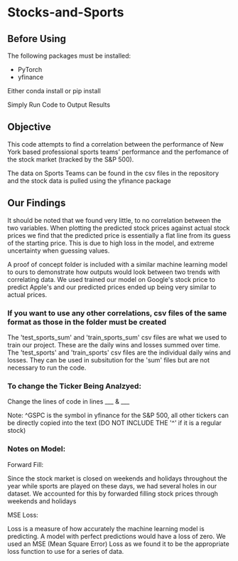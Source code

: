 # Stocks-and-Sports

## Before Using

The following packages must be installed:
- PyTorch
- yfinance

Either conda install or pip install

Simply Run Code to Output Results

## Objective

This code attempts to find a correlation between the performance of New York based professional sports teams' performance and the perfomance of the stock market (tracked by the S&P 500). 

The data on Sports Teams can be found in the csv files in the repository and the stock data is pulled using the yfinance package

## Our Findings

It should be noted that we found very little, to no correlation between the two variables. When plotting the predicted stock prices against actual stock prices we find that the predicted price is essentially a flat line from its guess of the starting price. This is due to high loss in the model, and extreme uncertainty when guessing values.

A proof of concept folder is included with a similar machine learning model to ours to demonstrate how outputs would look between two trends with correlating data. We used trained our model on Google's stock price to predict Apple's and our predicted prices ended up being very similar to actual prices.

### If you want to use any other correlations, csv files of the same format as those in the folder must be created
The 'test_sports_sum' and 'train_sports_sum' csv files are what we used to train our project. These are the daily wins and losses summed over time. The 'test_sports' and 'train_sports' csv files are the individual daily wins and losses. They can be used in subsitution for the 'sum' files but are not necessary to run the code.

### To change the Ticker Being Analzyed:
Change the lines of code in lines ___ & ___
  
  Note: ^GSPC is the symbol in yfinance for the S&P 500, all other tickers can be directly copied into the text (DO NOT INCLUDE THE '^' if it is a regular stock)

### Notes on Model:
Forward Fill:

Since the stock market is closed on weekends and holidays throughout the year while sports are played on these days, we had several holes in our dataset. We accounted for this by forwarded filling stock prices through weekends and holidays

MSE Loss:

Loss is a measure of how accurately the machine learning model is predicting. A model with perfect predictions would have a loss of zero. We used an MSE (Mean Square Error) Loss as we found it to be the appropriate loss function to use for a series of data.

